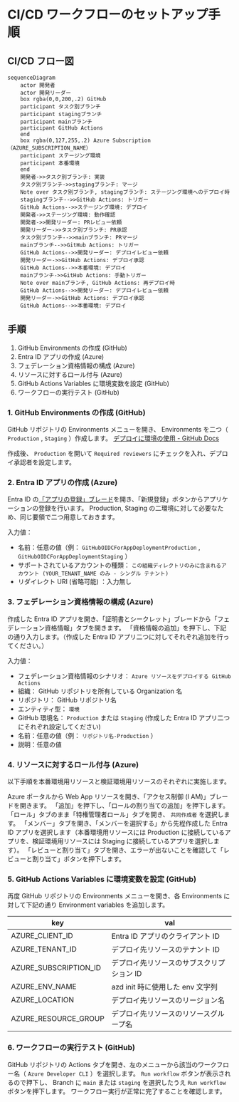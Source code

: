 # CI/CD ワークフローのセットアップ手順

## CI/CD フロー図

```mermaid
sequenceDiagram
    actor 開発者
    actor 開発リーダー
    box rgba(0,0,200,.2) GitHub
    participant タスク別ブランチ
    participant stagingブランチ
    participant mainブランチ
    participant GitHub Actions
    end
    box rgba(0,127,255,.2) Azure Subscription（AZURE_SUBSCRIPTION_NAME）
    participant ステージング環境
    participant 本番環境
    end
    開発者->>タスク別ブランチ: 実装
    タスク別ブランチ->>stagingブランチ: マージ
    Note over タスク別ブランチ, stagingブランチ: ステージング環境へのデプロイ時
    stagingブランチ-->>GitHub Actions: トリガー
    GitHub Actions-->>ステージング環境: デプロイ
    開発者->>ステージング環境: 動作確認
    開発者->>開発リーダー: PRレビュー依頼
    開発リーダー->>タスク別ブランチ: PR承認
    タスク別ブランチ-->>mainブランチ: PRマージ
    mainブランチ-->>GitHub Actions: トリガー
    GitHub Actions-->>開発リーダー: デプロイレビュー依頼
    開発リーダー->>GitHub Actions: デプロイ承認
    GitHub Actions-->>本番環境: デプロイ
    mainブランチ->>GitHub Actions: 手動トリガー
    Note over mainブランチ, GitHub Actions: 再デプロイ時
    GitHub Actions-->>開発リーダー: デプロイレビュー依頼
    開発リーダー->>GitHub Actions: デプロイ承認
    GitHub Actions-->>本番環境: デプロイ
```

## 手順

1. GitHub Environments の作成 (GitHub)
1. Entra ID アプリの作成 (Azure)
1. フェデレーション資格情報の構成 (Azure)
1. リソースに対するロール付与 (Azure)
1. GitHub Actions Variables に環境変数を設定 (GitHub)
1. ワークフローの実行テスト (GitHub)

### 1. GitHub Environments の作成 (GitHub)

GitHub リポジトリの Environments メニューを開き、 Environments を二つ（ `Production` , `Staging` ）作成します。
[デプロイに環境の使用 - GitHub Docs](https://docs.github.com/ja/actions/managing-workflow-runs-and-deployments/managing-deployments/managing-environments-for-deployment#creating-an-environment)

作成後、 `Production` を開いて `Required reviewers` にチェックを入れ、デプロイ承認者を設定します。

### 2. Entra ID アプリの作成 (Azure)

Entra ID の[「アプリの登録」ブレード](https://portal.azure.com/#view/Microsoft_AAD_IAM/ActiveDirectoryMenuBlade/~/RegisteredApps)を開き、「新規登録」ボタンからアプリケーションの登録を行います。
Production, Staging の二環境に対して必要なため、同じ要領で二つ用意しておきます。

入力値：

- 名前：任意の値（例： `GitHubOIDCForAppDeploymentProduction` , `GitHubOIDCForAppDeploymentStaging` ）
- サポートされているアカウントの種類： `この組織ディレクトリのみに含まれるアカウント (YOUR_TENANT_NAME のみ - シングル テナント)`
- リダイレクト URI (省略可能) ：入力無し

### 3. フェデレーション資格情報の構成 (Azure)

作成した Entra ID アプリを開き、「証明書とシークレット」ブレードから「フェデレーション資格情報」タブを開きます。
「資格情報の追加」を押下し、下記の通り入力します。（作成した Entra ID アプリ二つに対してそれぞれ追加を行ってください。）

入力値：

- フェデレーション資格情報のシナリオ： `Azure リソースをデプロイする GitHub Actions`
- 組織： GitHub リポジトリを所有している Organization 名
- リポジトリ： GitHub リポジトリ名
- エンティティ型： `環境`
- GitHub 環境名： `Production` または `Staging` (作成した Entra ID アプリ二つにそれぞれ設定してください)
- 名前：任意の値（例： `リポジトリ名-Production` ）
- 説明：任意の値

### 4. リソースに対するロール付与 (Azure)

以下手順を本番環境用リソースと検証環境用リソースのそれぞれに実施します。

Azure ポータルから Web App リソースを開き、「アクセス制御 (I AM)」ブレードを開きます。
「追加」を押下し、「ロールの割り当ての追加」を押下します。
「ロール」タブのまま「特権管理者ロール」タブを開き、 `共同作成者` を選択します。
「メンバー」タブを開き、「メンバーを選択する」から先程作成した Entra ID アプリを選択します（本番環境用リソースには Production に接続しているアプリを、検証環境用リソースには Staging に接続しているアプリを選択します）。
「レビューと割り当て」タブを開き、エラーが出ないことを確認して「レビューと割り当て」ボタンを押下します。

### 5. GitHub Actions Variables に環境変数を設定 (GitHub)

再度 GitHub リポジトリの Environments メニューを開き、各 Environments に対して下記の通り Environment variables を追加します。

| key | val |
| --- | --- |
| AZURE_CLIENT_ID | Entra ID アプリのクライアント ID |
| AZURE_TENANT_ID | デプロイ先リソースのテナント ID |
| AZURE_SUBSCRIPTION_ID | デプロイ先リソースのサブスクリプション ID |
| AZURE_ENV_NAME | azd init 時に使用した env 文字列 |
| AZURE_LOCATION | デプロイ先リソースのリージョン名 |
| AZURE_RESOURCE_GROUP | デプロイ先リソースのリソースグループ名 |

### 6. ワークフローの実行テスト (GitHub)

GitHub リポジトリの Actions タブを開き、左のメニューから該当のワークフロー名（ `Azure Developer CLI` ）を選択します。
`Run workflow` ボタンが表示されるので押下し、 Branch に `main` または `staging` を選択したうえ `Run workflow` ボタンを押下します。
ワークフロー実行が正常に完了することを確認します。
